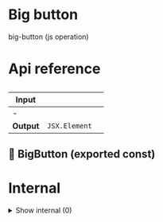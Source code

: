 # Big button

big-button (js operation)



# Api reference

## <BigButton />

| Input      |    |    |
| ---------- | -- | -- |
| - | | |
| **Output** | `JSX.Element`   |    |



## 📄 BigButton (exported const)

# Internal

<details><summary>Show internal (0)</summary>
  
  
  </details>

